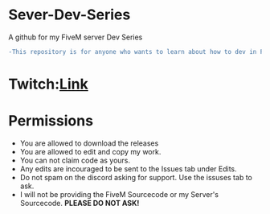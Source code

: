 # Sever-Dev-Series
A github for my FiveM server Dev Series

```diff
-This repository is for anyone who wants to learn about how to dev in FiveM.
```
# Twitch:[Link](https://www.twitch.tv/nep__official)
# Permissions
 - You are allowed to download the releases
 - You are allowed to edit and copy my work.
 - You can not claim code as yours. 
 - Any edits are incouraged to be sent to the Issues tab under Edits.
 - Do not spam on the discord asking for support. Use the issuses tab to ask.
 - I will not be providing the FiveM Sourcecode or my Server's Sourcecode. **PLEASE DO NOT ASK!**

